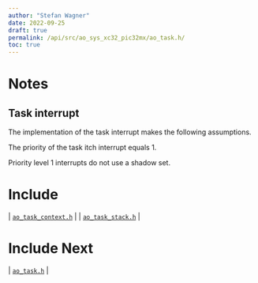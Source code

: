```yaml
---
author: "Stefan Wagner"
date: 2022-09-25
draft: true
permalink: /api/src/ao_sys_xc32_pic32mx/ao_task.h/
toc: true
---
```


# Notes

## Task interrupt

The implementation of the task interrupt makes the following assumptions.

The priority of the task itch interrupt equals 1.

Priority level 1 interrupts do not use a shadow set.

# Include

| [`ao_task_context.h`](ao_task_context.h.md) |
| [`ao_task_stack.h`](ao_task_stack.h.md) |

# Include Next

| [`ao_task.h`](../ao_sys/ao_task.h.md) |

